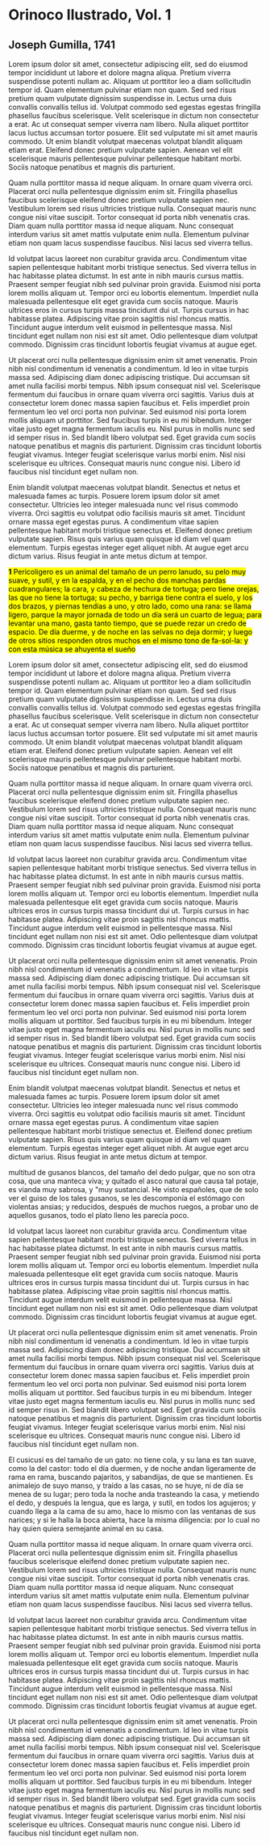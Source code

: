 # Orinoco Ilustrado, Vol. 1
## Joseph Gumilla, 1741
Lorem ipsum dolor sit amet, consectetur adipiscing elit, sed do eiusmod tempor incididunt ut labore et dolore magna aliqua. Pretium viverra suspendisse potenti nullam ac. Aliquam ut porttitor leo a diam sollicitudin tempor id. Quam elementum pulvinar etiam non quam. Sed sed risus pretium quam vulputate dignissim suspendisse in. Lectus urna duis convallis convallis tellus id. Volutpat commodo sed egestas egestas fringilla phasellus faucibus scelerisque. Velit scelerisque in dictum non consectetur a erat. Ac ut consequat semper viverra nam libero. Nulla aliquet porttitor lacus luctus accumsan tortor posuere. Elit sed vulputate mi sit amet mauris commodo. Ut enim blandit volutpat maecenas volutpat blandit aliquam etiam erat. Eleifend donec pretium vulputate sapien. Aenean vel elit scelerisque mauris pellentesque pulvinar pellentesque habitant morbi. Sociis natoque penatibus et magnis dis parturient.

Quam nulla porttitor massa id neque aliquam. In ornare quam viverra orci. Placerat orci nulla pellentesque dignissim enim sit. Fringilla phasellus faucibus scelerisque eleifend donec pretium vulputate sapien nec. Vestibulum lorem sed risus ultricies tristique nulla. Consequat mauris nunc congue nisi vitae suscipit. Tortor consequat id porta nibh venenatis cras. Diam quam nulla porttitor massa id neque aliquam. Nunc consequat interdum varius sit amet mattis vulputate enim nulla. Elementum pulvinar etiam non quam lacus suspendisse faucibus. Nisi lacus sed viverra tellus.

Id volutpat lacus laoreet non curabitur gravida arcu. Condimentum vitae sapien pellentesque habitant morbi tristique senectus. Sed viverra tellus in hac habitasse platea dictumst. In est ante in nibh mauris cursus mattis. Praesent semper feugiat nibh sed pulvinar proin gravida. Euismod nisi porta lorem mollis aliquam ut. Tempor orci eu lobortis elementum. Imperdiet nulla malesuada pellentesque elit eget gravida cum sociis natoque. Mauris ultrices eros in cursus turpis massa tincidunt dui ut. Turpis cursus in hac habitasse platea. Adipiscing vitae proin sagittis nisl rhoncus mattis. Tincidunt augue interdum velit euismod in pellentesque massa. Nisl tincidunt eget nullam non nisi est sit amet. Odio pellentesque diam volutpat commodo. Dignissim cras tincidunt lobortis feugiat vivamus at augue eget.

Ut placerat orci nulla pellentesque dignissim enim sit amet venenatis. Proin nibh nisl condimentum id venenatis a condimentum. Id leo in vitae turpis massa sed. Adipiscing diam donec adipiscing tristique. Dui accumsan sit amet nulla facilisi morbi tempus. Nibh ipsum consequat nisl vel. Scelerisque fermentum dui faucibus in ornare quam viverra orci sagittis. Varius duis at consectetur lorem donec massa sapien faucibus et. Felis imperdiet proin fermentum leo vel orci porta non pulvinar. Sed euismod nisi porta lorem mollis aliquam ut porttitor. Sed faucibus turpis in eu mi bibendum. Integer vitae justo eget magna fermentum iaculis eu. Nisl purus in mollis nunc sed id semper risus in. Sed blandit libero volutpat sed. Eget gravida cum sociis natoque penatibus et magnis dis parturient. Dignissim cras tincidunt lobortis feugiat vivamus. Integer feugiat scelerisque varius morbi enim. Nisl nisi scelerisque eu ultrices. Consequat mauris nunc congue nisi. Libero id faucibus nisl tincidunt eget nullam non.

Enim blandit volutpat maecenas volutpat blandit. Senectus et netus et malesuada fames ac turpis. Posuere lorem ipsum dolor sit amet consectetur. Ultricies leo integer malesuada nunc vel risus commodo viverra. Orci sagittis eu volutpat odio facilisis mauris sit amet. Tincidunt ornare massa eget egestas purus. A condimentum vitae sapien pellentesque habitant morbi tristique senectus et. Eleifend donec pretium vulputate sapien. Risus quis varius quam quisque id diam vel quam elementum. Turpis egestas integer eget aliquet nibh. At augue eget arcu dictum varius. Risus feugiat in ante metus dictum at tempor.

<mark id="cita1" class="cita_animales">
	<b>1</b>
	Pericoligero es un animal del tamaño de un perro lanudo, su pelo muy suave, y sutil, y en la espalda, y en el pecho dos manchas pardas cuadrangulares; la cara, y cabeza de hechura de tortuga; pero tiene orejas, las que no tiene la tortuga; su pecho, y barriga tiene contra el suelo, y los dos brazos, y piernas tendias a uno, y otro lado, como una rana: se llama ligero, parque la mayor jornada de todo un día será un cuarto de legua; para levantar una mano, gasta tanto tiempo, que se puede rezar un credo de espacio. De día duerme, y de noche en las selvas no deja dormir;  y luego de otros sitios responden otros muchos en el mismo tono de fa-sol-la: y con esta música se ahuyenta el sueño
</mark>

Lorem ipsum dolor sit amet, consectetur adipiscing elit, sed do eiusmod tempor incididunt ut labore et dolore magna aliqua. Pretium viverra suspendisse potenti nullam ac. Aliquam ut porttitor leo a diam sollicitudin tempor id. Quam elementum pulvinar etiam non quam. Sed sed risus pretium quam vulputate dignissim suspendisse in. Lectus urna duis convallis convallis tellus id. Volutpat commodo sed egestas egestas fringilla phasellus faucibus scelerisque. Velit scelerisque in dictum non consectetur a erat. Ac ut consequat semper viverra nam libero. Nulla aliquet porttitor lacus luctus accumsan tortor posuere. Elit sed vulputate mi sit amet mauris commodo. Ut enim blandit volutpat maecenas volutpat blandit aliquam etiam erat. Eleifend donec pretium vulputate sapien. Aenean vel elit scelerisque mauris pellentesque pulvinar pellentesque habitant morbi. Sociis natoque penatibus et magnis dis parturient.

Quam nulla porttitor massa id neque aliquam. In ornare quam viverra orci. Placerat orci nulla pellentesque dignissim enim sit. Fringilla phasellus faucibus scelerisque eleifend donec pretium vulputate sapien nec. Vestibulum lorem sed risus ultricies tristique nulla. Consequat mauris nunc congue nisi vitae suscipit. Tortor consequat id porta nibh venenatis cras. Diam quam nulla porttitor massa id neque aliquam. Nunc consequat interdum varius sit amet mattis vulputate enim nulla. Elementum pulvinar etiam non quam lacus suspendisse faucibus. Nisi lacus sed viverra tellus.

Id volutpat lacus laoreet non curabitur gravida arcu. Condimentum vitae sapien pellentesque habitant morbi tristique senectus. Sed viverra tellus in hac habitasse platea dictumst. In est ante in nibh mauris cursus mattis. Praesent semper feugiat nibh sed pulvinar proin gravida. Euismod nisi porta lorem mollis aliquam ut. Tempor orci eu lobortis elementum. Imperdiet nulla malesuada pellentesque elit eget gravida cum sociis natoque. Mauris ultrices eros in cursus turpis massa tincidunt dui ut. Turpis cursus in hac habitasse platea. Adipiscing vitae proin sagittis nisl rhoncus mattis. Tincidunt augue interdum velit euismod in pellentesque massa. Nisl tincidunt eget nullam non nisi est sit amet. Odio pellentesque diam volutpat commodo. Dignissim cras tincidunt lobortis feugiat vivamus at augue eget.

Ut placerat orci nulla pellentesque dignissim enim sit amet venenatis. Proin nibh nisl condimentum id venenatis a condimentum. Id leo in vitae turpis massa sed. Adipiscing diam donec adipiscing tristique. Dui accumsan sit amet nulla facilisi morbi tempus. Nibh ipsum consequat nisl vel. Scelerisque fermentum dui faucibus in ornare quam viverra orci sagittis. Varius duis at consectetur lorem donec massa sapien faucibus et. Felis imperdiet proin fermentum leo vel orci porta non pulvinar. Sed euismod nisi porta lorem mollis aliquam ut porttitor. Sed faucibus turpis in eu mi bibendum. Integer vitae justo eget magna fermentum iaculis eu. Nisl purus in mollis nunc sed id semper risus in. Sed blandit libero volutpat sed. Eget gravida cum sociis natoque penatibus et magnis dis parturient. Dignissim cras tincidunt lobortis feugiat vivamus. Integer feugiat scelerisque varius morbi enim. Nisl nisi scelerisque eu ultrices. Consequat mauris nunc congue nisi. Libero id faucibus nisl tincidunt eget nullam non.

Enim blandit volutpat maecenas volutpat blandit. Senectus et netus et malesuada fames ac turpis. Posuere lorem ipsum dolor sit amet consectetur. Ultricies leo integer malesuada nunc vel risus commodo viverra. Orci sagittis eu volutpat odio facilisis mauris sit amet. Tincidunt ornare massa eget egestas purus. A condimentum vitae sapien pellentesque habitant morbi tristique senectus et. Eleifend donec pretium vulputate sapien. Risus quis varius quam quisque id diam vel quam elementum. Turpis egestas integer eget aliquet nibh. At augue eget arcu dictum varius. Risus feugiat in ante metus dictum at tempor.

multitud de gusanos blancos, del tamaño del dedo pulgar, que no son otra cosa, que una manteca viva; y quitado el asco natural que causa tal potaje, es vianda muy sabrosa, y "muy sustancial. He visto españoles, que de solo ver el guiso de los tales gusanos, se les descomponía el estómago con violentas ansias; y reducidos, después de muchos ruegos, a probar uno de aquellos gusanos, todo el plato lleno les parecía poco.

Id volutpat lacus laoreet non curabitur gravida arcu. Condimentum vitae sapien pellentesque habitant morbi tristique senectus. Sed viverra tellus in hac habitasse platea dictumst. In est ante in nibh mauris cursus mattis. Praesent semper feugiat nibh sed pulvinar proin gravida. Euismod nisi porta lorem mollis aliquam ut. Tempor orci eu lobortis elementum. Imperdiet nulla malesuada pellentesque elit eget gravida cum sociis natoque. Mauris ultrices eros in cursus turpis massa tincidunt dui ut. Turpis cursus in hac habitasse platea. Adipiscing vitae proin sagittis nisl rhoncus mattis. Tincidunt augue interdum velit euismod in pellentesque massa. Nisl tincidunt eget nullam non nisi est sit amet. Odio pellentesque diam volutpat commodo. Dignissim cras tincidunt lobortis feugiat vivamus at augue eget.

Ut placerat orci nulla pellentesque dignissim enim sit amet venenatis. Proin nibh nisl condimentum id venenatis a condimentum. Id leo in vitae turpis massa sed. Adipiscing diam donec adipiscing tristique. Dui accumsan sit amet nulla facilisi morbi tempus. Nibh ipsum consequat nisl vel. Scelerisque fermentum dui faucibus in ornare quam viverra orci sagittis. Varius duis at consectetur lorem donec massa sapien faucibus et. Felis imperdiet proin fermentum leo vel orci porta non pulvinar. Sed euismod nisi porta lorem mollis aliquam ut porttitor. Sed faucibus turpis in eu mi bibendum. Integer vitae justo eget magna fermentum iaculis eu. Nisl purus in mollis nunc sed id semper risus in. Sed blandit libero volutpat sed. Eget gravida cum sociis natoque penatibus et magnis dis parturient. Dignissim cras tincidunt lobortis feugiat vivamus. Integer feugiat scelerisque varius morbi enim. Nisl nisi scelerisque eu ultrices. Consequat mauris nunc congue nisi. Libero id faucibus nisl tincidunt eget nullam non.

El cusicusi es del tamaño de un gato: no tiene cola, y su lana es tan suave, como la del castor: todo el día duermen, y de noche andan ligeramente de rama en rama, buscando pajaritos, y sabandijas, de que se mantienen. Es animalejo de suyo manso, y traído a las casas, no se huye, ni de día se menea de su lugar; pero toda la noche anda trasteando la casa, y metiendo el dedo, y después la lengua, que es larga, y sutil, en todos los agujeros; y cuando llega a la cama de su amo, hace lo mismo con las ventanas de sus narices; y si le halla la boca abierta, hace la misma diligencia: por lo cual no hay quien quiera semejante animal en su casa.

Quam nulla porttitor massa id neque aliquam. In ornare quam viverra orci. Placerat orci nulla pellentesque dignissim enim sit. Fringilla phasellus faucibus scelerisque eleifend donec pretium vulputate sapien nec. Vestibulum lorem sed risus ultricies tristique nulla. Consequat mauris nunc congue nisi vitae suscipit. Tortor consequat id porta nibh venenatis cras. Diam quam nulla porttitor massa id neque aliquam. Nunc consequat interdum varius sit amet mattis vulputate enim nulla. Elementum pulvinar etiam non quam lacus suspendisse faucibus. Nisi lacus sed viverra tellus.

Id volutpat lacus laoreet non curabitur gravida arcu. Condimentum vitae sapien pellentesque habitant morbi tristique senectus. Sed viverra tellus in hac habitasse platea dictumst. In est ante in nibh mauris cursus mattis. Praesent semper feugiat nibh sed pulvinar proin gravida. Euismod nisi porta lorem mollis aliquam ut. Tempor orci eu lobortis elementum. Imperdiet nulla malesuada pellentesque elit eget gravida cum sociis natoque. Mauris ultrices eros in cursus turpis massa tincidunt dui ut. Turpis cursus in hac habitasse platea. Adipiscing vitae proin sagittis nisl rhoncus mattis. Tincidunt augue interdum velit euismod in pellentesque massa. Nisl tincidunt eget nullam non nisi est sit amet. Odio pellentesque diam volutpat commodo. Dignissim cras tincidunt lobortis feugiat vivamus at augue eget.

Ut placerat orci nulla pellentesque dignissim enim sit amet venenatis. Proin nibh nisl condimentum id venenatis a condimentum. Id leo in vitae turpis massa sed. Adipiscing diam donec adipiscing tristique. Dui accumsan sit amet nulla facilisi morbi tempus. Nibh ipsum consequat nisl vel. Scelerisque fermentum dui faucibus in ornare quam viverra orci sagittis. Varius duis at consectetur lorem donec massa sapien faucibus et. Felis imperdiet proin fermentum leo vel orci porta non pulvinar. Sed euismod nisi porta lorem mollis aliquam ut porttitor. Sed faucibus turpis in eu mi bibendum. Integer vitae justo eget magna fermentum iaculis eu. Nisl purus in mollis nunc sed id semper risus in. Sed blandit libero volutpat sed. Eget gravida cum sociis natoque penatibus et magnis dis parturient. Dignissim cras tincidunt lobortis feugiat vivamus. Integer feugiat scelerisque varius morbi enim. Nisl nisi scelerisque eu ultrices. Consequat mauris nunc congue nisi. Libero id faucibus nisl tincidunt eget nullam non.